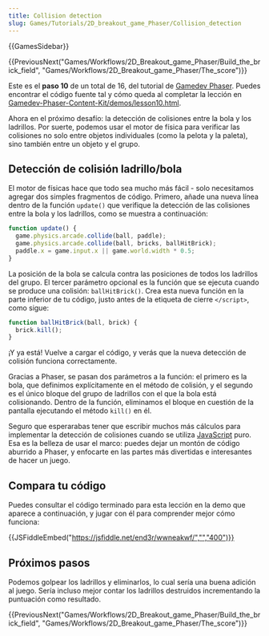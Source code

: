 ```yaml
---
title: Collision detection
slug: Games/Tutorials/2D_breakout_game_Phaser/Collision_detection
---
```


{{GamesSidebar}}

{{PreviousNext("Games/Workflows/2D_Breakout_game_Phaser/Build_the_brick_field", "Games/Workflows/2D_Breakout_game_Phaser/The_score")}}

Este es el **paso 10** de un total de 16, del tutorial de [Gamedev Phaser](/es/docs/Games/Workflows/2D_Breakout_game_Phaser). Puedes encontrar el código fuente tal y cómo queda al completar la lección en [Gamedev-Phaser-Content-Kit/demos/lesson10.html](https://github.com/end3r/Gamedev-Phaser-Content-Kit/blob/gh-pages/demos/lesson10.html).

Ahora en el próximo desafío: la detección de colisiones entre la bola y los ladrillos. Por suerte, podemos usar el motor de física para verificar las colisiones no solo entre objetos individuales (como la pelota y la paleta), sino también entre un objeto y el grupo.

## Detección de colisión ladrillo/bola

El motor de físicas hace que todo sea mucho más fácil - solo necesitamos agregar dos simples fragmentos de código. Primero, añade una nueva línea dentro de la función `update()` que verifique la detección de las colisiones entre la bola y los ladrillos, como se muestra a continuación:

```js
function update() {
  game.physics.arcade.collide(ball, paddle);
  game.physics.arcade.collide(ball, bricks, ballHitBrick);
  paddle.x = game.input.x || game.world.width * 0.5;
}
```

La posición de la bola se calcula contra las posiciones de todos los ladrillos del grupo. El tercer parámetro opcional es la función que se ejecuta cuando se produce una colisión: `ballHitBrick()`. Crea esta nueva función en la parte inferior de tu código, justo antes de la etiqueta de cierre `</script>`, como sigue:

```js
function ballHitBrick(ball, brick) {
  brick.kill();
}
```

¡Y ya está! Vuelve a cargar el código, y verás que la nueva detección de colisión funciona correctamente.

Gracias a Phaser, se pasan dos parámetros a la función: el primero es la bola, que definimos explícitamente en el método de colisión, y el segundo es el único bloque del grupo de ladrillos con el que la bola está colisionando. Dentro de la función, eliminamos el bloque en cuestión de la pantalla ejecutando el método `kill()` en él.

Seguro que esperarabas tener que escribir muchos más cálculos para implementar la detección de colisiones cuando se utiliza [JavaScript](/es/docs/Games/Workflows/2D_Breakout_game_pure_JavaScript/Collision_detection) puro. Esa es la belleza de usar el marco: puedes dejar un montón de código aburrido a Phaser, y enfocarte en las partes más divertidas e interesantes de hacer un juego.

## Compara tu código

Puedes consultar el código terminado para esta lección en la demo que aparece a continuación, y jugar con él para comprender mejor cómo funciona:

{{JSFiddleEmbed("https://jsfiddle.net/end3r/wwneakwf/","","400")}}

## Próximos pasos

Podemos golpear los ladrillos y eliminarlos, lo cual sería una buena adición al juego. Sería incluso mejor contar los ladrillos destruidos incrementando la puntuación como resultado.

{{PreviousNext("Games/Workflows/2D_Breakout_game_Phaser/Build_the_brick_field", "Games/Workflows/2D_Breakout_game_Phaser/The_score")}}

